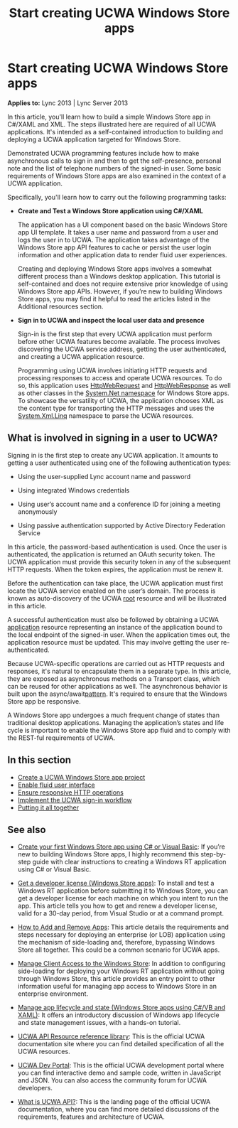 ﻿---
title: Start creating UCWA Windows Store apps
TOCTitle: Start creating UCWA Windows Store apps
ms:assetid: ae341e4b-e90e-4efe-87d4-5d2f797cba18
ms:mtpsurl: https://msdn.microsoft.com/library/Dn551187(v=office.15)
ms:contentKeyID: 60829953
ms.date: 07/25/2014
mtps_version: v=office.15
---

# Start creating UCWA Windows Store apps

**Applies to:** Lync 2013 | Lync Server 2013

In this article, you'll learn how to build a simple Windows Store app in C\#/XAML and XML. The steps illustrated here are required of all UCWA applications. It's intended as a self-contained introduction to building and deploying a UCWA application targeted for Windows Store.

Demonstrated UCWA programming features include how to make asynchronous calls to sign in and then to get the self-presence, personal note and the list of telephone numbers of the signed-in user. Some basic requirements of Windows Store apps are also examined in the context of a UCWA application. 

Specifically, you'll learn how to carry out the following programming tasks:

- **Create and Test a Windows Store application using C\#/XAML**
    
  The application has a UI component based on the basic Windows Store app UI template. It takes a user name and password from a user and logs the user in to UCWA. The application takes advantage of the Windows Store app API features to cache or persist the user login information and other application data to render fluid user experiences.
    
  Creating and deploying Windows Store apps involves a somewhat different process than a Windows desktop application. This tutorial is self-contained and does not require extensive prior knowledge of using Windows Store app APIs. However, if you’re new to building Windows Store apps, you may find it helpful to read the articles listed in the Additional resources section.

- **Sign in to UCWA and inspect the local user data and presence**
    
  Sign-in is the first step that every UCWA application must perform before other UCWA features become available. The process involves discovering the UCWA service address, getting the user authenticated, and creating a UCWA application resource.
    
  Programming using UCWA involves initiating HTTP requests and processing responses to access and operate UCWA resources. To do so, this application uses [HttpWebRequest](http://msdn.microsoft.com/library/system.net.httpwebrequest\(v=vs.110\).aspx) and [HttpWebResponse](http://msdn.microsoft.com/library/system.net.httpwebresponse\(v=vs.110\).aspx) as well as other classes in the [System.Net namespace](http://msdn.microsoft.com/library/system.net\(v=vs.110\).aspx) for Windows Store apps. To showcase the versatility of UCWA, the application chooses XML as the content type for transporting the HTTP messages and uses the [System.Xml.Linq](http://msdn.microsoft.com/library/system.xml.linq\(v=vs.110\).aspx) namespace to parse the UCWA resources.

## What is involved in signing in a user to UCWA?

Signing in is the first step to create any UCWA application. It amounts to getting a user authenticated using one of the following authentication types:

- Using the user-supplied Lync account name and password

- Using integrated Windows credentials

- Using user’s account name and a conference ID for joining a meeting anonymously

- Using passive authentication supported by Active Directory Federation Service

In this article, the password-based authentication is used. Once the user is authenticated, the application is returned an OAuth security token. The UCWA application must provide this security token in any of the subsequent HTTP requests. When the token expires, the application must be renew it.

Before the authentication can take place, the UCWA application must first locate the UCWA service enabled on the user’s domain. The process is known as auto-discovery of the UCWA [root](http://ucwa.skype.com/documentation/gettingstarted-rooturl) resource and will be illustrated in this article.

A successful authentication must also be followed by obtaining a UCWA [application](http://ucwa.skype.com/documentation/resources-application) resource representing an instance of the application bound to the local endpoint of the signed-in user. When the application times out, the application resource must be updated. This may involve getting the user re-authenticated.

Because UCWA-specific operations are carried out as HTTP requests and responses, it's natural to encapsulate them in a separate type. In this article, they are exposed as asynchronous methods on a Transport class, which can be reused for other applications as well. The asynchronous behavior is built upon the async/await[pattern](http://msdn.microsoft.com/library/vstudio/hh191443.aspx). It's required to ensure that the Windows Store app be responsive.

A Windows Store app undergoes a much frequent change of states than traditional desktop applications. Managing the application’s states and life cycle is important to enable the Windows Store app fluid and to comply with the REST-ful requirements of UCWA.

## In this section

- [Create a UCWA Windows Store app project](create-a-ucwa-windows-store-app-project.md)
- [Enable fluid user interface](enable-fluid-user-interface.md)
- [Ensure responsive HTTP operations](ensure-responsive-http-operations.md)
- [Implement the UCWA sign-in workflow](implement-the-ucwa-sign-in-workflow.md)
- [Putting it all together](putting-it-all-together.md)

## See also

- [Create your first Windows Store app using C\# or Visual Basic](http://msdn.microsoft.com/library/windows/apps/hh974581.aspx): If you’re new to building Windows Store apps, I highly recommend this step-by-step guide with clear instructions to creating a Windows RT application using C\# or Visual Basic.

- [Get a developer license (Windows Store apps)](http://msdn.microsoft.com/library/windows/apps/hh974578.aspx): To install and test a Windows RT application before submitting it to Windows Store, you can get a developer license for each machine on which you intent to run the app. This article tells you how to get and renew a developer license, valid for a 30-day period, from Visual Studio or at a command prompt.

- [How to Add and Remove Apps](http://technet.microsoft.com/library/hh852635.aspx): This article details the requirements and steps necessary for deploying an enterprise (or LOB) application using the mechanism of side-loading and, therefore, bypassing Windows Store all together. This could be a common scenario for UCWA apps.

- [Manage Client Access to the Windows Store](http://technet.microsoft.com/library/hh832040.aspx): In addition to configuring side-loading for deploying your Windows RT application without going through Windows Store, this article provides an entry point to other information useful for managing app access to Windows Store in an enterprise environment.

- [Manage app lifecycle and state (Windows Store apps using C\#/VB and XAML)](http://msdn.microsoft.com/library/windows/apps/hh986968.aspx): It offers an introductory discussion of Windows app lifecycle and state management issues, with a hands-on tutorial.

- [UCWA API Resource reference library](http://ucwa.skype.com/documentation/api-reference): This is the official UCWA documentation site where you can find detailed specification of all the UCWA resources.

- [UCWA Dev Portal](http://ucwa.skype.com/): This is the official UCWA development portal where you can find interactive demo and sample code, written in JavaScript and JSON. You can also access the community forum for UCWA developers.

- [What is UCWA API?](http://ucwa.skype.com/documentation/what-is-lync-ucwa-api): This is the landing page of the official UCWA documentation, where you can find more detailed discussions of the requirements, features and architecture of UCWA.

